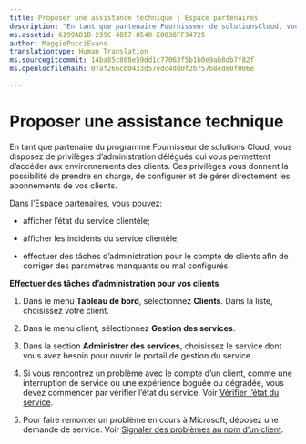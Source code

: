 ```yaml
---
title: Proposer une assistance technique | Espace partenaires
description: "En tant que partenaire Fournisseur de solutionsCloud, vous disposez de privilèges d’administration délégués qui vous permettent d’accéder aux environnements des clients."
ms.assetid: 6199AD1B-239C-4B57-8540-E0038FF34725
author: MaggiePucciEvans
translationtype: Human Translation
ms.sourcegitcommit: 14ba85c868e59dd1c77063f5b1b0e9ab8db7f82f
ms.openlocfilehash: 07af266cb0433d57edc4dd0f2b757b8ed80f006e

---
```


# Proposer une assistance technique


En tant que partenaire du programme Fournisseur de solutions Cloud, vous disposez de privilèges d’administration délégués qui vous permettent d’accéder aux environnements des clients. Ces privilèges vous donnent la possibilité de prendre en charge, de configurer et de gérer directement les abonnements de vos clients.

Dans l’Espace partenaires, vous pouvez:

-   afficher l’état du service clientèle;

-   afficher les incidents du service clientèle;

-   effectuer des tâches d’administration pour le compte de clients afin de corriger des paramètres manquants ou mal configurés.

**Effectuer des tâches d’administration pour vos clients**

1.  Dans le menu **Tableau de bord**, sélectionnez **Clients**. Dans la liste, choisissez votre client.

2.  Dans le menu client, sélectionnez **Gestion des services**.

3.  Dans la section **Administrer des services**, choisissez le service dont vous avez besoin pour ouvrir le portail de gestion du service.

4.  Si vous rencontrez un problème avec le compte d’un client, comme une interruption de service ou une expérience boguée ou dégradée, vous devez commencer par vérifier l’état du service. Voir [Vérifier l’état du service](check-service-health.md).

5.  Pour faire remonter un problème en cours à Microsoft, déposez une demande de service. Voir [Signaler des problèmes au nom d’un client](report-problems-on-behalf-of-a-customer.md).

 

 






<!--HONumber=Nov16_HO4-->


